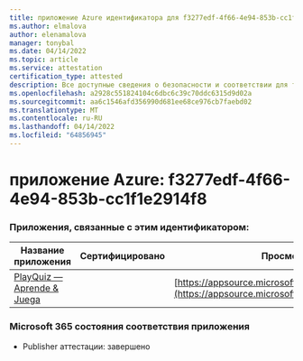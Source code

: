 ```yaml
---
title: приложение Azure идентификатора для f3277edf-4f66-4e94-853b-cc1f1e2914f8
ms.author: elmalova
author: elenamalova
manager: tonybal
ms.date: 04/14/2022
ms.topic: article
ms.service: attestation
certification_type: attested
description: Все доступные сведения о безопасности и соответствии для f3277edf-4f66-4e94-853b-cc1f1e2914f8.
ms.openlocfilehash: a2928c551824104c6dbc6c39c70ddc6315d9d02a
ms.sourcegitcommit: aa6c1546afd356990d681ee68ce976cb7faebd02
ms.translationtype: MT
ms.contentlocale: ru-RU
ms.lasthandoff: 04/14/2022
ms.locfileid: "64856945"
---
```

# <a name="azure-app-id-f3277edf-4f66-4e94-853b-cc1f1e2914f8"></a>приложение Azure: f3277edf-4f66-4e94-853b-cc1f1e2914f8


### <a name="apps-associated-with-this-id"></a>Приложения, связанные с этим идентификатором:
| **Название приложения** | **Сертифицировано** | **Просмотр в AppSource** |
|--------------|---------------|-----------------------|
| [PlayQuiz — Aprende &amp; Juega](../forward/WA200002820.md) |  | [https://appsource.microsoft.com/product/office/WA200002820](https://appsource.microsoft.com/product/office/WA200002820) |

### <a name="microsoft-365-app-compliance-status"></a>Microsoft 365 состояния соответствия приложения
- Publisher аттестации: завершено
